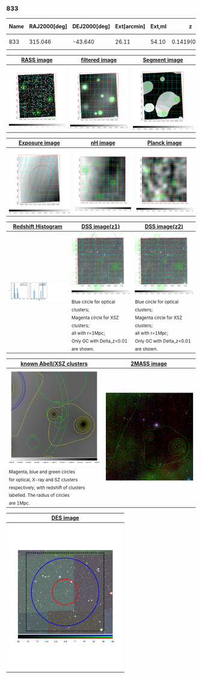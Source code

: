 <div STYLE="page-break-after: always;"></div>

### 833

|Name|RAJ2000[deg]|DEJ2000[deg] |Ext[arcmin]| Ext,ml | z | z_src| C|GC(XSZ,Delta_z<0.01)| GC(OPT,Delta_z<0.01)|GC| R_sig[arcmin] | R500[arcmin] | R500[Mpc]| CRsig[c/s] | CR500[c/s] |L500[1E44 erg/s]|F500[1E-12 erg/s/cm^2]| M500[1E14 Msun]|Tx[keV]|Cnt_sig|Beta|Rc[arcmin]|Comment|Alias|
|---|---|---|---|---|---|------|---|--------|---------|----------|---|---|---|---|---|---|---|---|---|---|---|---|---|---|
|833| 315.046| -43.640| 26.11| 54.10| 0.1419(0.000)| z_opt| S| -| W| N, W| 30.625| 8.757| 1.311| 0.714(0.111)| 0.638(0.099)| 6.679(2.723)| 12.390(5.050)| 7.36(1.42)| 7.68(0.95)| 372.4| 0.607(-0.082+0.121)| 19.590(-2.838+3.856)| -| t624|

|[RASS image](../image/833/833_img.pdf)|[filtered image](../image/833/833_fil.pdf)|[Segment image](../image/833/833_seg.pdf)|
|-------------------|--------------------|-------------------|
| <img src="../image/833/833_img.png" width="300">  | <img src="../image/833/833_fil.png" width="300">   | <img src="../image/833/833_seg.png" width="300">  |

|[Exposure image](../image/833/833_mex.pdf)| [nH image](../image/833/833_nh.pdf)| [Planck image](../image/833/833_p.pdf)|
|-------------------|--------------------|-------------------|
|<img src="../image/833/833_mex.png" width="300">   | <img src="../image/833/833_nh.png" width="300">    | <img src="../image/833/833_p.png" width="300"> |

|[Redshift Histogram](../image/833/833_zg.pdf) | [DSS image(z1)](../image/833/833_dss_z1.pdf)      |  [DSS image(z2)](../image/833/833_dss_z2.pdf)    |
|-------------------|--------------------|-------------------|
|<img src="../image/833/833_zg.png" width="300"> |<img src="../image/833/833_dss_z1.png" width="300"> <sub><br>Blue circle for optical clusters; <br>Magenta circle for XSZ clusters; <br>all with r=1Mpc; <br>Only GC with Delta_z<0.01 are shown. </sub>| <img src="../image/833/833_dss_z2.png" width="300"><sub><br>Blue circle for optical clusters; <br>Magenta circle for XSZ clusters; <br>all with r=1Mpc; <br>Only GC with Delta_z<0.01 are shown. </sub> |

|[known Abell/XSZ clusters](../image/833/833_gc.pdf) | [2MASS image](../image/833/833_2mass.pdf)      |
|-------------------|-------------------|
|<img src=../image/833/833_gc.png width="300"> <br><sub>Magenta, blue and green circles <br>for optical, X-ray and SZ clusters <br>respectively, with redshift of clusters <br>labelled. The radius of circles <br>are 1Mpc.</sub>|<img src="../image/833/833_2mass.png" width="300">  |

|[DES image](../image/833/833_des.pdf)   |
|-------------------|
| <img src="../image/833/833_des.pdf" width="300">  |
